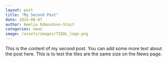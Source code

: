 ```yaml
---
layout: post
title: "My Second Post"
date: 2024-08-07
author: Amelia Edmondson-Stait
categories: news
image: /assets/images/TIDAL_logo.png
---
```


This is the content of my second post. You can add some more text about the post here. This is to test the tiles are the same size on the News page.